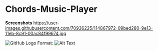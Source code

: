 # Chords-Music-Player

**Screenshots**
https://user-images.githubusercontent.com/70936225/114867972-09bed280-9e13-11eb-8c91-00ac84f99674.jpg


![GitHub Logo](https://user-images.githubusercontent.com/70936225/114867972-09bed280-9e13-11eb-8c91-00ac84f99674.jpg)
Format: ![Alt Text](url)
